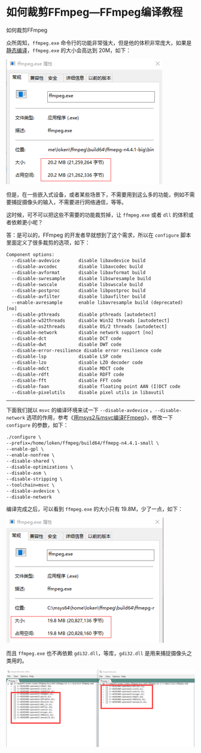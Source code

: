 # 如何裁剪FFmpeg—FFmpeg编译教程

<div id="meta-description---">如何裁剪FFmpeg</div>

众所周知，`ffmpeg.exe` 命令行的功能非常强大，但是他的体积非常庞大，如果是[静态编译](https://ffmpeg.xianwaizhiyin.net/compile-ffmpeg/static.html)，`ffmpeg.exe` 的大小会高达到 20M，如下：

![1-1](small\1-1.png)

但是，在一些嵌入式设备，或者某些场景下，不需要用到这么多的功能，例如不需要捕捉摄像头的输入，不需要进行网络通信，等等。

这时候，可不可以把这些不需要的功能裁剪掉，让 `ffmpeg.exe` 或者 `dll` 的体积或者依赖更小呢？

答：是可以的，FFmpeg 的开发者早就想到了这个需求，所以在 `configure` 脚本里面定义了很多裁剪的选项，如下：

```
Component options:
  --disable-avdevice       disable libavdevice build
  --disable-avcodec        disable libavcodec build
  --disable-avformat       disable libavformat build
  --disable-swresample     disable libswresample build
  --disable-swscale        disable libswscale build
  --disable-postproc       disable libpostproc build
  --disable-avfilter       disable libavfilter build
  --enable-avresample      enable libavresample build (deprecated) [no]
  --disable-pthreads       disable pthreads [autodetect]
  --disable-w32threads     disable Win32 threads [autodetect]
  --disable-os2threads     disable OS/2 threads [autodetect]
  --disable-network        disable network support [no]
  --disable-dct            disable DCT code
  --disable-dwt            disable DWT code
  --disable-error-resilience disable error resilience code
  --disable-lsp            disable LSP code
  --disable-lzo            disable LZO decoder code
  --disable-mdct           disable MDCT code
  --disable-rdft           disable RDFT code
  --disable-fft            disable FFT code
  --disable-faan           disable floating point AAN (I)DCT code
  --disable-pixelutils     disable pixel utils in libavutil
```

---

下面我们就以 `msvc` 的编译环境来试一下 `--disable-avdevice` ，`--disable-network` 选项的作用，参考《[用msys2与msvc编译FFmpeg](https://ffmpeg.xianwaizhiyin.net/debug-ffmpeg/msys2-msvc.html)》，修改一下 `configure` 的参数，如下：

```
./configure \
--prefix=/home/loken/ffmpeg/build64/ffmepg-n4.4.1-small \
--enable-gpl \
--enable-nonfree \
--disable-shared \
--disable-optimizations \
--disable-asm \
--disable-stripping \
--toolchain=msvc \
--disable-avdevice \
--disable-network
```

编译完成之后，可以看到 `ffmpeg.exe` 的大小只有 19.8M，少了一点，如下：

![1-2](small\1-2.png)

而且 `ffmpeg.exe` 也不再依赖 `gdi32.dll`，等库，`gdi32.dll` 是用来捕捉摄像头之类用的。

![1-3](small\1-3.png)




